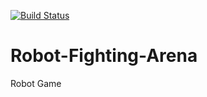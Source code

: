 [![Build Status](https://dev.azure.com/EchelonStudios/Battle%20Bots/_apis/build/status/B-Engine.Robot-Fighting-Arena-Frontend?branchName=master)](https://dev.azure.com/EchelonStudios/Battle%20Bots/_build/latest?definitionId=1&branchName=master)

# Robot-Fighting-Arena

Robot Game
